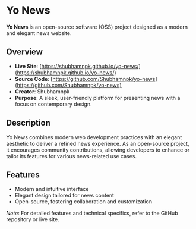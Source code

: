 # Yo News

**Yo News** is an open-source software (OSS) project designed as a modern and elegant news website.

## Overview
- **Live Site**: [https://shubhamnpk.github.io/yo-news/](https://shubhamnpk.github.io/yo-news/)
- **Source Code**: [https://github.com/Shubhamnpk/yo-news](https://github.com/Shubhamnpk/yo-news)
- **Creator**: Shubhamnpk
- **Purpose**: A sleek, user-friendly platform for presenting news with a focus on contemporary design.

## Description
Yo News combines modern web development practices with an elegant aesthetic to deliver a refined news experience. As an open-source project, it encourages community contributions, allowing developers to enhance or tailor its features for various news-related use cases.

## Features
- Modern and intuitive interface
- Elegant design tailored for news content
- Open-source, fostering collaboration and customization

*Note*: For detailed features and technical specifics, refer to the GitHub repository or live site.
